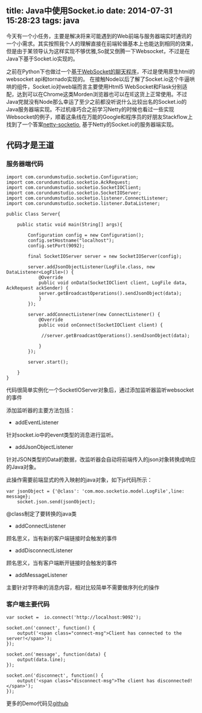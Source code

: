 title: Java中使用Socket.io
date: 2014-07-31 15:28:23
tags: java
---

今天有一个小任务，主要是解决将来可能遇到的Web前端与服务器端实时通讯的一个小需求。其实按照我个人的理解直接在前端轮循基本上也能达到相同的效果，但是由于某领导认为这样实现不够优雅,So就又倒腾一下Websocket，不过是在Java下基于Socket.io实现的。

之前在Python下也做过一个[基于WebSocket的聊天程序](github.com/yunlzheng/chat)，不过是使用原生html的websocket api和tornado实现的。 在接触Node以后了解了Socket.io这个牛逼哄哄的组件，Socket.io对web端而言主要使用Html5 WebSocket和Flask分别适配，达到可以在Chrome这类Morden浏览器也可以在IE这货上正常使用。不过Java党就没有Node那么幸运了至少之前都没听说什么比较出名的Socket.io的Java服务器端实现。不过机缘巧合之前学习Netty的时候也看过一些实现Websocket的例子，顺着这条线在万能的Google和程序员的好朋友Stackflow上找到了一个答案[netty-socketio](https://github.com/mrniko/netty-socketio), 基于Netty的Socket.io的服务器端实现。

<!-- more -->

## 代码才是王道

### 服务器端代码

	import com.corundumstudio.socketio.Configuration;
	import com.corundumstudio.socketio.AckRequest;
	import com.corundumstudio.socketio.SocketIOClient;
	import com.corundumstudio.socketio.SocketIOServer;
	import com.corundumstudio.socketio.listener.ConnectListener;
	import com.corundumstudio.socketio.listener.DataListener;

	public Class Server{

		public static void main(String[] args){

			Configuration config = new Configuration();
			config.setHostname("localhost");
			config.setPort(9092);

			final SocketIOServer server = new SocketIOServer(config);

			server.addJsonObjectListener(LogFile.class, new DataListener<LogFile>() {
			    @Override
			    public void onData(SocketIOClient client, LogFile data, AckRequest ackSender) {
				server.getBroadcastOperations().sendJsonObject(data);
			    }
			});

			server.addConnectListener(new ConnectListener() {
			    @Override
			    public void onConnect(SocketIOClient client) {

				 //server.getBroadcastOperations().sendJsonObject(data);

			    }
			});

			server.start();

		}
	}


代码很简单实例化一个SocketIOServer对象后，通过添加监听器监听websocket的事件

添加监听器的主要方法包括：

* addEventListener

针对socket.io中的event类型的消息进行监听。

* addJsonObjectListener

针对JSON类型的Data的数据，改监听器会自动将前端传入的json对象转换成响应的Java对象。

此操作需要前端显式的传入映射的java对象，如下js代码所示：

	var jsonObject = {'@class': 'com.moo.socketio.model.LogFile',line: message};
        socket.json.send(jsonObject);

@class制定了要转换的java类

* addConnectListener

顾名思义，当有新的客户端链接时会触发的事件

* addDisconnectListener

顾名思义，当有客户端断开链接时会触发的事件

* addMessageListener

主要针对字符串的消息内容，相对比较简单不需要做序列化的操作

### 客户端主要代码

	var socket =  io.connect('http://localhost:9092');

	socket.on('connect', function() {
		output('<span class="connect-msg">Client has connected to the server!</span>');
	});

	socket.on('message', function(data) {
		output(data.line);
	});

	socket.on('disconnect', function() {
		output('<span class="disconnect-msg">The client has disconnected!</span>');
	});

更多的Demo代码见[github](https://github.com/yunlzheng/spring-socketio)
